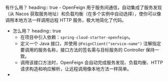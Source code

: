 有什么用？
heading:: true
	- OpenFeign 用于服务间通信，自动集成了服务发现（从 Nacos 获取服务地址）和负载均衡（在多个实例中自动选择），使你可以像调用本地方法一样调用远程 HTTP 服务，极大地简化了代码。
- 怎么用？
  heading:: true
	- 在项目中引入依赖：`spring-cloud-starter-openfeign`。
	- 定义一个 Java 接口，并使用 `@FeignClient("service-name")` 注解指定要调用的服务名称，接口方法的签名需与目标服务的 Controller 保持一致。
	- 调用该接口方法时，OpenFeign 会自动完成服务发现、负载均衡、HTTP 请求构造和响应解析，让远程调用像本地方法一样简单。
-